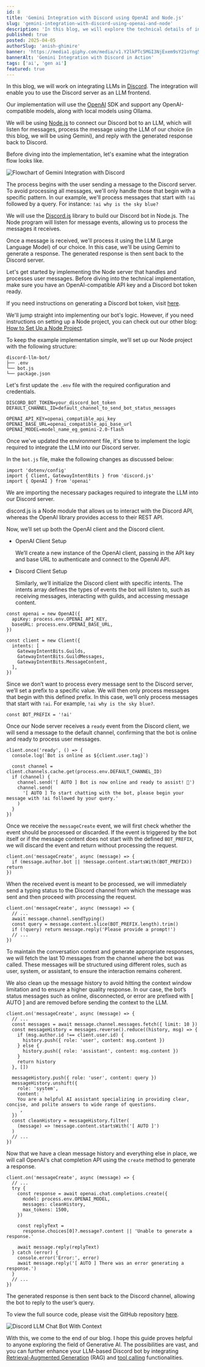 ```yaml
---
id: 8
title: 'Gemini Integration with Discord using OpenAI and Node.js'
slug: 'gemini-integration-with-discord-using-openai-and-node'
description: 'In this blog, we will explore the technical details of integrating an LLM with a Discord server, enabling the server to serve as a frontend for interacting with OpenAI-compatible models.'
published: true
posted: 2025-04-05
authorSlug: 'anish-ghimire'
banner: 'https://media1.giphy.com/media/v1.Y2lkPTc5MGI3NjExem9sY21oYng5bG10b3F5dzR6ZjV1MXBoMzFkZ2oyOGo0Y3Vrc3YyNCZlcD12MV9pbnRlcm5hbF9naWZfYnlfaWQmY3Q9Zw/gc5RMzGDNX0HXfWMAx/giphy.gif'
bannerAlt: 'Gemini Integration with Discord in Action'
tags: ['ai', 'gen ai']
featured: true
---
```


In this blog, we will work on integrating LLMs in [Discord](https://discord.com/). The integration will enable you to use the Discord server as an LLM frontend.

Our implementation will use the [OpenAI](https://platform.openai.com/docs/libraries) SDK and support any OpenAI-compatible models, along with local models using Ollama.

We will be using [Node.js](https://nodejs.org/en) to connect our Discord bot to an LLM, which will listen for messages, process the message using the LLM of our choice (in this blog, we will be using Gemini), and reply with the generated response back to Discord.

Before diving into the implementation, let's examine what the integration flow looks like.

![Flowchart of Gemini Integration with Discord](/img/gemini-discord-bot/discord-llm-bot-flowchart.webp)

The process begins with the user sending a message to the Discord server. To avoid processing all messages, we'll only handle those that begin with a specific pattern. In our example, we'll process messages that start with `!ai` followed by a query. For instance: `!ai why is the sky blue?`

We will use the [Discord.js](https://discord.js.org/) library to build our Discord bot in Node.js. The Node program will listen for message events, allowing us to process the messages it receives.

Once a message is received, we'll process it using the LLM (Large Language Model) of our choice. In this case, we'll be using Gemini to generate a response. The generated response is then sent back to the Discord server.

Let's get started by implementing the Node server that handles and processes user messages. Before diving into the technical implementation, make sure you have an OpenAI-compatible API key and a Discord bot token ready.

If you need instructions on generating a Discord bot token, visit [here](https://www.writebots.com/discord-bot-token/).

We'll jump straight into implementing our bot's logic. However, if you need instructions on setting up a Node project, you can check out our other blog: [How to Set Up a Node Project](https://sarvalekh.com/blog/how-to-set-up-a-nodejs-project).

To keep the example implementation simple, we’ll set up our Node project with the following structure:

```
discord-llm-bot/
├── .env
└── bot.js
└── package.json
```

Let's first update the `.env` file with the required configuration and credentials.

```ENV
DISCORD_BOT_TOKEN=your_discord_bot_token
DEFAULT_CHANNEL_ID=default_channel_to_send_bot_status_messages

OPENAI_API_KEY=openai_compatible_api_key
OPENAI_BASE_URL=openai_compatible_api_base_url
OPENAI_MODEL=model_name_eg_gemini-2.0-flash
```

Once we've updated the environment file, it's time to implement the logic required to integrate the LLM into our Discord server.

In the `bot.js` file, make the following changes as discussed below:

```JS
import 'dotenv/config'
import { Client, GatewayIntentBits } from 'discord.js'
import { OpenAI } from 'openai'
```

We are importing the necessary packages required to integrate the LLM into our Discord server.

discord.js is a Node module that allows us to interact with the Discord API, whereas the OpenAI library provides access to their REST API.

Now, we’ll set up both the OpenAI client and the Discord client.

- OpenAI Client Setup

  We’ll create a new instance of the OpenAI client, passing in the API key and base URL to authenticate and connect to the OpenAI API.

- Discord Client Setup

  Similarly, we’ll initialize the Discord client with specific intents. The intents array defines the types of events the bot will listen to, such as receiving messages, interacting with guilds, and accessing message content.

```JS
const openai = new OpenAI({
  apiKey: process.env.OPENAI_API_KEY,
  baseURL: process.env.OPENAI_BASE_URL,
})

const client = new Client({
  intents: [
    GatewayIntentBits.Guilds,
    GatewayIntentBits.GuildMessages,
    GatewayIntentBits.MessageContent,
  ],
})
```

Since we don’t want to process every message sent to the Discord server, we’ll set a prefix to a specific value. We will then only process messages that begin with this defined prefix. In this case, we’ll only process messages that start with `!ai`. For example, `!ai why is the sky blue?`.

```JS
const BOT_PREFIX = '!ai'
```

Once our Node server receives a `ready` event from the Discord client, we will send a message to the default channel, confirming that the bot is online and ready to process user messages.

```JS
client.once('ready', () => {
  console.log(`Bot is online as ${client.user.tag}`)

  const channel = client.channels.cache.get(process.env.DEFAULT_CHANNEL_ID)
  if (channel) {
    channel.send('[ AUTO ] Bot is now online and ready to assist! 🚀')
    channel.send(
      '[ AUTO ] To start chatting with the bot, please begin your message with !ai followed by your query.'
    )
  }
})
```

Once we receive the `messageCreate` event, we will first check whether the event should be processed or discarded. If the event is triggered by the bot itself or if the message content does not start with the defined `BOT_PREFIX`, we will discard the event and return without processing the request.

```JS
client.on('messageCreate', async (message) => {
  if (message.author.bot || !message.content.startsWith(BOT_PREFIX)) return
})
```

When the received event is meant to be processed, we will immediately send a typing status to the Discord channel from which the message was sent and then proceed with processing the request.

```JS
client.on('messageCreate', async (message) => {
  // ...
  await message.channel.sendTyping()
  const query = message.content.slice(BOT_PREFIX.length).trim()
  if (!query) return message.reply('Please provide a prompt!')
  // ...
})
```

To maintain the conversation context and generate appropriate responses, we will fetch the last 10 messages from the channel where the bot was called. These messages will be structured using different roles, such as user, system, or assistant, to ensure the interaction remains coherent.

We also clean up the message history to avoid hitting the context window limitation and to ensure a higher quality response. In our case, the bot’s status messages such as online, disconnected, or error are prefixed with [ AUTO ] and are removed before sending the context to the LLM.

```JS
client.on('messageCreate', async (message) => {
  // ...
  const messages = await message.channel.messages.fetch({ limit: 10 })
  const messageHistory = messages.reverse().reduce((history, msg) => {
    if (msg.author.id !== client.user.id) {
      history.push({ role: 'user', content: msg.content })
    } else {
      history.push({ role: 'assistant', content: msg.content })
    }
    return history
  }, [])

  messageHistory.push({ role: 'user', content: query })
  messageHistory.unshift({
    role: 'system',
    content: `
    You are a helpful AI assistant specializing in providing clear, concise, and polite answers to wide range of questions.
    `,
  })
  const cleanHistory = messageHistory.filter(
    (message) => !message.content.startsWith('[ AUTO ]')
  )
  // ...
})
```

Now that we have a clean message history and everything else in place, we will call OpenAI's chat completion API using the `create` method to generate a response.

```JS
client.on('messageCreate', async (message) => {
  // ...
  try {
    const response = await openai.chat.completions.create({
      model: process.env.OPENAI_MODEL,
      messages: cleanHistory,
      max_tokens: 1500,
    })

    const replyText =
      response.choices[0]?.message?.content || 'Unable to generate a response.'

    await message.reply(replyText)
  } catch (error) {
    console.error('Error:', error)
    await message.reply('[ AUTO ] There was an error generating a response.')
  }
  // ...
})
```

The generated response is then sent back to the Discord channel, allowing the bot to reply to the user’s query.

To view the full source code, please visit the GitHub repository [here](https://github.com/anishghimire862/discord-llm-bot/).

![Discord LLM Chat Bot With Context](/img/gemini-discord-bot/discord-llm-chat-with-context.jpeg)

With this, we come to the end of our blog. I hope this guide proves helpful to anyone exploring the field of Generative AI. The possibilities are vast, and you can further enhance your LLM-based Discord bot by integrating [Retrieval-Augmented Generation](https://sarvalekh.com/blog/retrieval-augmented-generation-implementatoon-part-ii) (RAG) and [tool calling](https://sarvalekh.com/blog/github-assistant-integration-with-tool-calling) functionalities.
